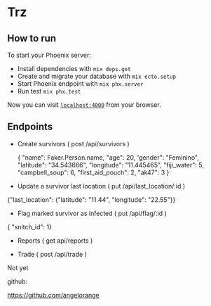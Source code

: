 # Trz

## How to run
To start your Phoenix server:

  * Install dependencies with `mix deps.get`
  * Create and migrate your database with `mix ecto.setup`
  * Start Phoenix endpoint with `mix phx.server`
  * Run test `mix phx.test`


Now you can visit [`localhost:4000`](http://localhost:4000) from your browser.

## Endpoints

* Create survivors ( post /api/survivors )
  
  {
    "name": Faker.Person.name,
    "age": 20,
    'gender": "Feminino",
    "latitude": "34.543666",
    "longitude": "11.445465",
    "fiji_water": 5,
    "campbell_soup": 6,
    "first_aid_pouch": 2,
    "ak47": 3
  }
  

 * Update a survivor last location ( put /api/last_location/:id )
  
  {"last_location": {"latitude": "11.44", "longitude": "22.55"}}
  

 * Flag marked survivor as infected ( put /api/flag/:id )
  
  { "snitch_id": 1}
  

 * Reports ( get api/reports )

 * Trade ( post /api/trade )
  
  Not yet

  github:

  https://github.com/angelorange
